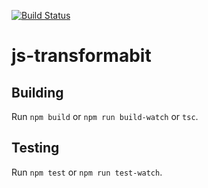 [![Build Status](https://travis-ci.org/triforkse/js-transformabit.svg?branch=master)](https://travis-ci.org/triforkse/js-transformabit)

# js-transformabit

## Building

Run `npm build` or `npm run build-watch` or `tsc`.

## Testing

Run `npm test` or `npm run test-watch`.

